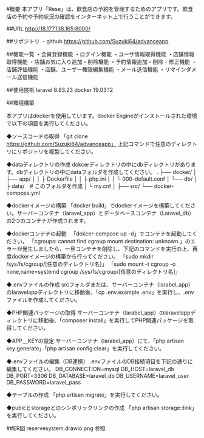 #概要
本アプリ「Rese」は、飲食店の予約を管理するためのアプリです。飲食店の予約や予約状況の確認をインターネット上で行うことができます。

##URL
http://18.177.138.165:8000/

##リポジトリ
・github
https://github.com/Suzuki64/advanceapp

##機能一覧
・会員登録機能
・ログイン機能
・ユーザ情報取得機能
・店舗情報取得機能
・店舗お気に入り追加・削除機能
・予約情報追加・削除・修正機能
・店舗評価機能
・店舗、ユーザー権限編集機能
・メール送信機能
・リマインダメール送信機能

##使用技術
laravel 8.83.23
docker 19.03.12

##環境構築

本アプリはdockerを使用しています。docker Engineがインストールされた環境で以下の項目を実行してください。

◆ソースコードの取得
  「git clone https://github.com/Suzuki64/advanceapp」
  上記コマンドで任意のディレクトリにリポジトリを複製してください。

◆dataディレクトリの作成
  dokcerディレクトリの中にdbディレクトリがあります。dbディレクトリの中にdataフォルダを作成してください。
    .
    ├── docker/
    │   ├── app/
    │   │   ├ Dockerfile
    │   │   ├ php.ini
    │   │   └ 000-default.conf
    │   └── db/
    │        ├ data/　# このフォルダを作成
    │        └ my.cnf
    │
    ├── src/
    └── docker-compose.yml

◆dockerイメージの構築
  「docker build」でdockerイメージを構築してください。サーバーコンテナ（laravel_app）とデータベースコンテナ（Laravel_db）の2つのコンテナが作成されます。
    
◆dockerコンテナの起動
　「dokcer-compose up -d」でコンテナを起動してください。
      「cgroups: cannot find cgroup mount destination: unknown.」のエラーが発生しましたら、一旦コンテナを削除し、下記のコマンドを実行の上、再度dockerイメージの構築から行ってください。
      「sudo mkdir /sys/fs/cgroup/[任意のディレクトリ名]」
      「sudo mount -t cgroup -o none,name=systemd cgroup /sys/fs/cgroup/[任意のディレクトリ名]」

◆.envファイルの作成
  srcフォルダまたは、サーバーコンテナ（larabel_app）のlaravelappディレクトリに移動後、「cp .env.example .env」を実行し、.envファイルを作成してください。

◆PHP関連パッケージの取得
  サーバーコンテナ（larabel_app）のlaravelappディレクトリに移動後、「composer install」を実行してPHP関連パッケージを取得してください。

◆APP＿KEYの設定
  サーバーコンテナ（larabel_app）にて、「php artisan key:generate」「php artisan config:clear」を実行してください。

◆.envファイルの編集（DB連携）
  .envファイルのDB接続項目を下記の通りに編集してください。
    DB_CONNECTION=mysql
    DB_HOST=laravel_db
    DB_PORT=3306
    DB_DATABASE=laravel_db
    DB_USERNAME=laravel_user
    DB_PASSWORD=laravel_pass

◆テーブルの作成
  「php artisan migrate」を実行してください。

◆pubicとstorageとのシンボリックリンクの作成
  「php artisan storage::link」を実行してください。

##ER図
reservesystem.drawio.png 参照
